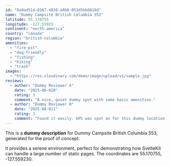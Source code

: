 ```yaml
---
id: "8a0ad514-8167-4838-a4b8-053d5bb8618d"
name: "Dummy Campsite British Columbia 553"
latitude: 55.170755
longitude: -127.55923
continent: "north-america"
country: "canada"
region: "british-columbia"
amenities:
  - "fire-pit"
  - "dog-friendly"
  - "fishing"
  - "hiking"
  - "trash"
images:
  - "https://res.cloudinary.com/demo/image/upload/v1/sample.jpg"
reviews:
  - author: "Dummy Reviewer A"
    date: "2025-06-020"
    rating: 3
    comment: "A nice, quiet dummy spot with some basic amenities."
  - author: "Dummy Reviewer B"
    date: "2025-08-011"
    rating: 3
    comment: "Found it easily. GPS was spot on for this dummy location."
---
```


This is a **dummy description** for Dummy Campsite British Columbia 553, generated for the proof of concept.

It provides a serene environment, perfect for demonstrating how SvelteKit can handle a large number of static pages. The coordinates are 55.170755, -127.559230.

